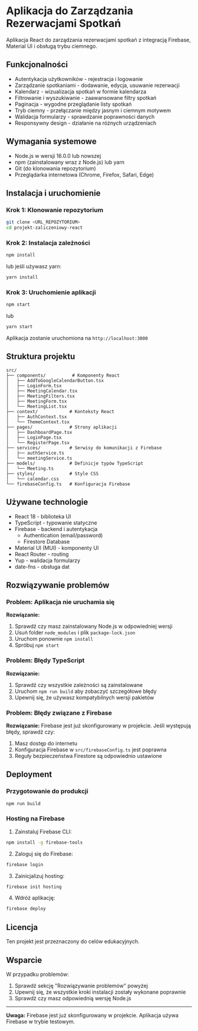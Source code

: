 # Aplikacja do Zarządzania Rezerwacjami Spotkań

Aplikacja React do zarządzania rezerwacjami spotkań z integracją Firebase, Material UI i obsługą trybu ciemnego.

## Funkcjonalności

- Autentykacja użytkowników - rejestracja i logowanie
- Zarządzanie spotkaniami - dodawanie, edycja, usuwanie rezerwacji
- Kalendarz - wizualizacja spotkań w formie kalendarza
- Filtrowanie i wyszukiwanie - zaawansowane filtry spotkań
- Paginacja - wygodne przeglądanie listy spotkań
- Tryb ciemny - przełączanie między jasnym i ciemnym motywem
- Walidacja formularzy - sprawdzanie poprawności danych
- Responsywny design - działanie na różnych urządzeniach

## Wymagania systemowe

- Node.js w wersji 16.0.0 lub nowszej
- npm (zainstalowany wraz z Node.js) lub yarn
- Git (do klonowania repozytorium)
- Przeglądarka internetowa (Chrome, Firefox, Safari, Edge)

## Instalacja i uruchomienie

### Krok 1: Klonowanie repozytorium

```bash
git clone <URL_REPOZYTORIUM>
cd projekt-zaliczeniowy-react
```

### Krok 2: Instalacja zależności

```bash
npm install
```

lub jeśli używasz yarn:

```bash
yarn install
```

### Krok 3: Uruchomienie aplikacji

```bash
npm start
```

lub

```bash
yarn start
```

Aplikacja zostanie uruchomiona na `http://localhost:3000`

## Struktura projektu

```
src/
├── components/          # Komponenty React
│   ├── AddToGoogleCalendarButton.tsx
│   ├── LoginForm.tsx
│   ├── MeetingCalendar.tsx
│   ├── MeetingFilters.tsx
│   ├── MeetingForm.tsx
│   └── MeetingList.tsx
├── context/            # Konteksty React
│   ├── AuthContext.tsx
│   └── ThemeContext.tsx
├── pages/              # Strony aplikacji
│   ├── DashboardPage.tsx
│   ├── LoginPage.tsx
│   └── RegisterPage.tsx
├── services/           # Serwisy do komunikacji z Firebase
│   ├── authService.ts
│   └── meetingService.ts
├── models/             # Definicje typów TypeScript
│   └── Meeting.ts
├── styles/             # Style CSS
│   └── calendar.css
└── firebaseConfig.ts   # Konfiguracja Firebase
```

## Używane technologie

- React 18 - biblioteka UI
- TypeScript - typowanie statyczne
- Firebase - backend i autentykacja
  - Authentication (email/password)
  - Firestore Database
- Material UI (MUI) - komponenty UI
- React Router - routing
- Yup - walidacja formularzy
- date-fns - obsługa dat

## Rozwiązywanie problemów

### Problem: Aplikacja nie uruchamia się
**Rozwiązanie:**
1. Sprawdź czy masz zainstalowany Node.js w odpowiedniej wersji
2. Usuń folder `node_modules` i plik `package-lock.json`
3. Uruchom ponownie `npm install`
4. Spróbuj `npm start`

### Problem: Błędy TypeScript
**Rozwiązanie:**
1. Sprawdź czy wszystkie zależności są zainstalowane
2. Uruchom `npm run build` aby zobaczyć szczegółowe błędy
3. Upewnij się, że używasz kompatybilnych wersji pakietów

### Problem: Błędy związane z Firebase
**Rozwiązanie:** Firebase jest już skonfigurowany w projekcie. Jeśli występują błędy, sprawdź czy:
1. Masz dostęp do internetu
2. Konfiguracja Firebase w `src/firebaseConfig.ts` jest poprawna
3. Reguły bezpieczeństwa Firestore są odpowiednio ustawione

## Deployment

### Przygotowanie do produkcji

```bash
npm run build
```

### Hosting na Firebase

1. Zainstaluj Firebase CLI:
```bash
npm install -g firebase-tools
```

2. Zaloguj się do Firebase:
```bash
firebase login
```

3. Zainicjalizuj hosting:
```bash
firebase init hosting
```

4. Wdróż aplikację:
```bash
firebase deploy
```

## Licencja

Ten projekt jest przeznaczony do celów edukacyjnych.

## Wsparcie

W przypadku problemów:
1. Sprawdź sekcję "Rozwiązywanie problemów" powyżej
2. Upewnij się, że wszystkie kroki instalacji zostały wykonane poprawnie
3. Sprawdź czy masz odpowiednią wersję Node.js

---

**Uwaga:** Firebase jest już skonfigurowany w projekcie. Aplikacja używa Firebase w trybie testowym. 